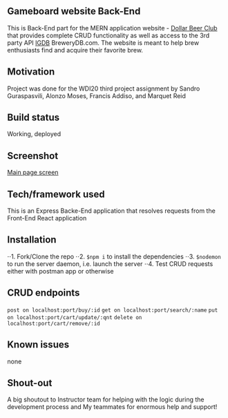 ## Gameboard website Back-End
This is Back-End part for the MERN application website - [Dollar Beer Club](https://github.com/codenamequet/beer-club-front-end) that provides complete CRUD functionality as well as access to the 3rd party API [IGDB](http://www.brewerydb.com/) BreweryDB.com. The website is meant to help brew enthusiasts find and acquire their favorite brew.

## Motivation
Project was done for the WDI20 third project assignment by Sandro Guraspasvili, Alonzo Moses, Francis Addiso, and Marquet Reid

## Build status
Working, deployed

## Screenshot
[Main page screen](https://imgur.com/a/kFt5m)


## Tech/framework used
This is an Express Backe-End application that resolves requests from the Front-End React application

## Installation
⋅⋅1. Fork/Clone the repo
⋅⋅2. ```$npm i``` to install the dependencies
⋅⋅3. ```$nodemon``` to run the server daemon, i.e. launch the server
⋅⋅4. Test CRUD requests either with postman app or otherwise

## CRUD endpoints
```post on localhost:port/buy/:id```
```get on localhost:port/search/:name```
```put on localhost:port/cart/update/:qnt```
```delete on localhost:port/cart/remove/:id```

## Known issues
none

## Shout-out
A big shoutout to Instructor team for helping with the logic during the development process and My teammates for enormous help and support!
